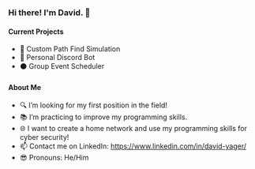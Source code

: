 ### Hi there! I'm David. 👋

#### Current Projects

- 🧠 Custom Path Find Simulation
- 🤖 Personal Discord Bot
- ⚫ Group Event Scheduler

#### About Me

- 🔍 I’m looking for my first position in the field!
- 📚 I’m practicing to improve my programming skills.
- 🌐 I want to create a home network and use my programming skills for cyber security!
- 📫 Contact me on LinkedIn: https://www.linkedin.com/in/david-yager/
- 😎 Pronouns: He/Him
